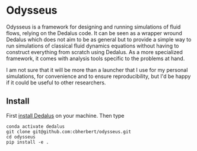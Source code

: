 Odysseus
========

Odysseus is a framework for designing and running simulations of fluid flows, relying on the Dedalus code.
It can be seen as a wrapper wround Dedalus which does not aim to be as general but to provide a simple way to run simulations of classical fluid dynamics equations without having to construct everything from scratch using Dedalus.
As a more specialized framework, it comes with analysis tools specific to the problems at hand.

I am not sure that it will be more than a launcher that I use for my personal simulations, for convenience and to ensure reproducibility, but I'd be happy if it could be useful to other researchers.

Install
-------

First [install Dedalus](https://dedalus-project.readthedocs.io/en/latest/pages/installation.html) on your machine. Then type
```
conda activate dedalus
git clone git@github.com:cbherbert/odysseus.git
cd odysseus
pip install -e .
```
